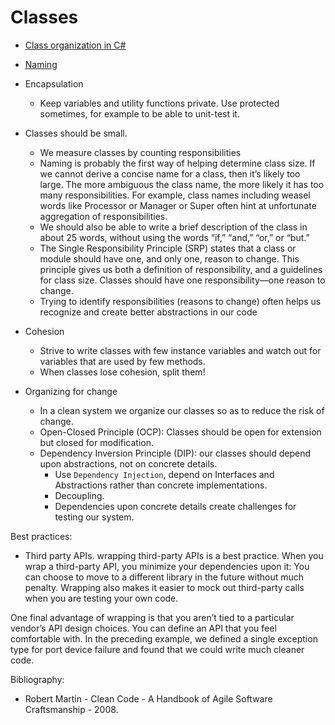 # Classes

* [Class organization in C#](./cc_class_organisation_csharp.md)

* [Naming](./cc_naming.md###Class-Names)

* Encapsulation
    * Keep variables and utility functions private. Use protected sometimes, for example to be able to unit-test it.

* Classes should be small.
    * We measure classes by counting responsibilities
    * Naming is probably the first way of helping determine class size. If we cannot derive a concise name for a class, then it’s likely too large. The more ambiguous the class name, the more likely it has too many responsibilities. For example, class names including weasel words like Processor or Manager or Super often hint at unfortunate aggregation of responsibilities.
    * We should also be able to write a brief description of the class in about 25 words, without using the words “if,” “and,” “or,” or “but.”
    * The Single Responsibility Principle (SRP) states that a class or module should have one, and only one, reason to change. This principle gives us both a definition of responsibility, and a guidelines for class size. Classes should have one responsibility—one reason to change.
    * Trying to identify responsibilities (reasons to change) often helps us recognize and create better abstractions in our code

* Cohesion
    * Strive to write classes with few instance variables and watch out for variables that are used by few methods.
    * When classes lose cohesion, split them!

* Organizing for change
    * In a clean system we organize our classes so as to reduce the risk of change.
    * Open-Closed Principle (OCP): Classes should be open for extension but closed for modification.
    * Dependency Inversion Principle (DIP): our classes should depend upon abstractions, not on concrete details.
        * Use `Dependency Injection`, depend on Interfaces and Abstractions rather than concrete implementations.
        * Decoupling.
        * Dependencies upon concrete details create challenges for testing our system.

Best practices:
* Third party APIs.
wrapping third-party APIs is a best practice. When you wrap a third-party API, you minimize your dependencies upon it: You can choose to move to a different library in the future without much penalty. Wrapping also makes it easier to mock out third-party calls when you are testing your own code.

One final advantage of wrapping is that you aren’t tied to a particular vendor’s API design choices. You can define an API that you feel comfortable with. In the preceding example, we defined a single exception type for port device failure and found that we could write much cleaner code.

Bibliography:
* Robert Martin - Clean Code - A Handbook of Agile Software Craftsmanship - 2008.